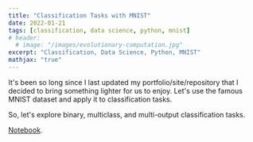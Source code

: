 ```yaml
---
title: "Classification Tasks with MNIST"
date: 2022-01-21
tags: [classification, data science, python, mnist]
# header:
  # image: "/images/evolutionary-computation.jpg"
excerpt: "Classification, Data Science, Python, MNIST"
mathjax: "true"
---
```


It's been so long since I last updated my portfolio/site/repository that I decided to bring something lighter for us to enjoy. Let's use the famous MNIST dataset and apply it to classification tasks.

So, let's explore binary, multiclass, and multi-output classification tasks.

[Notebook](https://github.com/jcfneto/portfolio/blob/main/MNIST.ipynb).
